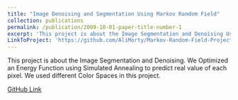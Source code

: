 ```yaml
---
title: "Image Denoising and Segmentation Using Markov Random Field"
collection: publications
permalink: /publication/2009-10-01-paper-title-number-1
excerpt: 'This project is about the Image Segmentation and Denoising Usign Markov Random Field'
LinkToProject: 'https://github.com/AliMorty/Markov-Random-Field-Project'
---
```

This project is about the Image Segmentation and Denoising. We Optimized an Energy Function using Simulated Annealing to predict real value of each pixel. We used different Color Spaces in this project. 

[GitHub Link](https://github.com/AliMorty/Markov-Random-Field-Project)


